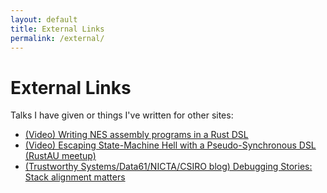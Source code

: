 ```yaml
---
layout: default
title: External Links
permalink: /external/
---
```


# External Links

Talks I have given or things I've written for other sites:

- [(Video) Writing NES assembly programs in a Rust DSL](https://www.youtube.com/watch?v=hs-MrEoOX5Y)
- [(Video) Escaping State-Machine Hell with a Pseudo-Synchronous DSL (RustAU meetup)](https://www.youtube.com/watch?v=ewNU9zYktBE)
- [(Trustworthy Systems/Data61/NICTA/CSIRO blog) Debugging Stories: Stack alignment matters](https://research.csiro.au/tsblog/debugging-stories-stack-alignment-matters/)
